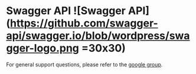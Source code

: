 # Swagger API ![Swagger API](https://github.com/swagger-api/swagger.io/blob/wordpress/swagger-logo.png =30x30)

For general support questions, please refer to the [google group](https://groups.google.com/forum/#!forum/swagger-swaggersocket).
